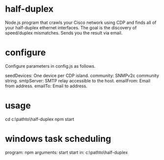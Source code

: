 # half-duplex

Node.js program that crawls your Cisco network using CDP and finds all of your half-duplex ethernet interfaces. The goal is the discovery of speed/duplex mismatches. Sends you the result via email.

# configure

Configure parameters in config.js as follows.

seedDevices: One device per CDP island.
community: SNMPv2c community string.
smtpServer: SMTP relay accessible to the host.
emailFrom: Email from address.
emailTo: Email to address.

# usage

cd c:\pathto\half-duplex
npm start

# windows task scheduling

program: npm
arguments: start
start in: c:\pathto\half-duplex
